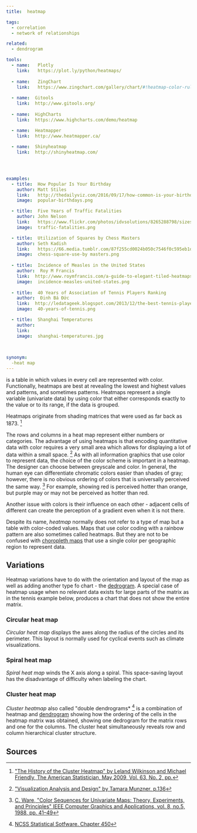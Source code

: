 ```yaml
---
title:  heatmap

tags:
  - correlation
  - network of relationships

related:
  - dendrogram

tools:
  - name:   Plotly
    link:   https://plot.ly/python/heatmaps/
  
  - name:   ZingChart
    link:   https://www.zingchart.com/gallery/chart/#!heatmap-color-rules-tooltips
  
  - name:  Gitools
    link:  http://www.gitools.org/
  
  - name:  HighCharts
    link:  https://www.highcharts.com/demo/heatmap

  - name:  Heatmapper
    link:  http://www.heatmapper.ca/
    
  - name:  Shinyheatmap
    link:  http://shinyheatmap.com/
    



examples:
  - title:  How Popular Is Your Birthday
    author: Matt Stiles
    link:   http://thedailyviz.com/2016/09/17/how-common-is-your-birthday-dailyviz/
    image:  popular-birthdays.png

  - title:  Five Years of Traffic Fatalities
    author: John Nelson
    link:   https://www.flickr.com/photos/idvsolutions/8265288798/sizes/o/in/photostream/
    image:  traffic-fatalities.png

  - title:  Utilization of Squares by Chess Masters
    author: Seth Kadish
    link:   https://66.media.tumblr.com/87f255cd0024b050c7546f0c595eb1d4/tumblr_n21vkezveA1s3dn7vo1_1280.png
    image:  chess-square-use-by masters.png
    
  - title:  Incidence of Measles in the United States
    author:  Roy M Francis
    link:  http://www.roymfrancis.com/a-guide-to-elegant-tiled-heatmaps-in-r-2019/
    image:  incidence-measles-united-states.png
  
  - title:  40 Years of Association of Tennis Players Ranking
    author:  Đinh Bá Đức
    link:  http://ledatageek.blogspot.com/2013/12/the-best-tennis-player-of-atp-era.html
    image:  40-years-of-tennis.png

  - title:  Shanghai Temperatures
    author: 
    link: 
    image:  shanghai-temperatures.jpg
    
  

synonym:
  -heat map
---
```


is a table in which values in every cell are represented with color. Functionally, heatmaps are best at revealing the lowest and highest values and patterns, and sometimes patterns. Heatmaps represent a single variable (univariate data) by using color that either corresponds exactly to the value or to its range, if the data is grouped. 
<!--more-->
Heatmaps originate from shading matrices that were used as far back as 1873. [^wilkinson]


The rows and columns in a heat map represent either numbers or categories. 
The advantage of using heatmaps is that encoding quantitative data with color requires a very small area which allows for displaying a lot of data within a small space. [^munzer]
As with all information graphics that use color to represent data, the choice of the color scheme is important in a heatmap. The designer can choose between greyscale and color. 
In general, the human eye can differentiate chromatic colors easier than shades of gray; however, there is no obvious ordering of colors that is universally perceived the same way. [^ware] For example, showing red is perceived hotter than orange, but purple may or may not be perceived as hotter than red.
 
 Another issue with colors is their influence on each other - adjacent cells of different can create the perception of a gradient even when it is not there.
 
 Despite its name, *heatmap* normally does not refer to a type of map but a table with color-coded values. Maps that use color coding with a rainbow pattern are also sometimes called heatmaps. But they are not to be confused with [choropleth maps](/choropleth-map) that use a single color per geographic region to represent data.
 
## Variations
Heatmap variations have to do with the orientation and layout of the map as well as adding another type fo chart - the [dedrogram](/dendrogram). A special case of heatmap usage when no relevant data exists for large parts of the matrix as in the tennis example below, produces a chart that does not show the entire matrix. 

### Circular heat map
*Circular heat map* displays the axes along the radius of the circles and its perimeter. This layout is normally used for cyclical events such as climate visualizations.
### Spiral heat map
*Spiral heat map* winds the X axis along a spiral. This space-saving layout has the disadvantage of difficulty when labeling the chart.

### Cluster heat map 
*Cluster heatmap* also called "double dendrograms* [^ncss] is a combination of heatmap and [dendrogram](/dendrogram) showing how the ordering of the cells in the heatmap matrix was obtained, showing one dedrogram for the matrix rows and one for the columns. The cluster heat simultaneously reveals row and column hierarchical cluster structure.
                                                                           
## Sources

[^wilkinson]: ["The History of the Cluster Heatmap" by Leland Wilkinson and Michael Friendly, The American Statistician, May 2009, Vol. 63, No. 2, pp.](https://www.cs.uic.edu/~wilkinson/Publications/heatmap.pdf)

[^munzer]: ["Visualization Analysis and Design" by Tamara Munzner, p.136](https://books.google.com/books?id=NfkYCwAAQBAJ&pg=PT166&lpg=PT166)

[^ware]: [C. Ware, "Color Sequences for Univariate Maps: Theory, Experiments, and Principles" IEEE Computer Graphics and Applications, vol. 8, no.5, 1988, pp. 41–49](https://ccom.unh.edu/sites/default/files/publications/Ware_1988_CGA_Color_sequences_univariate_maps.pdf)

[^ncss]: [NCSS Statistical Sotfware. Chapter 450](https://ncss-wpengine.netdna-ssl.com/wp-content/themes/ncss/pdf/Procedures/NCSS/Clustered_Heat_Maps-Double_Dendrograms.pdf)
